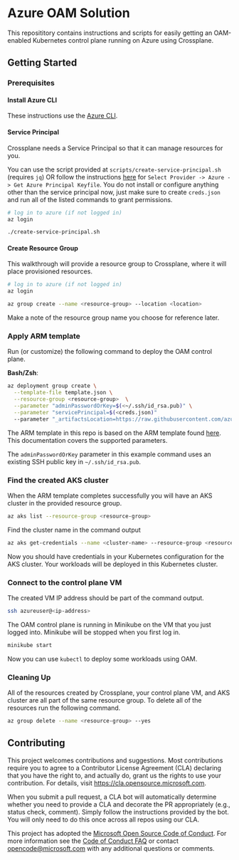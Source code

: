 # Azure OAM Solution

This reposititory contains instructions and scripts for easily getting an OAM-enabled Kubernetes control plane running on Azure using Crossplane.

## Getting Started

### Prerequisites

#### Install Azure CLI

These instructions use the [Azure CLI](https://docs.microsoft.com/en-us/cli/azure/install-azure-cli?view=azure-cli-latest).

#### Service Principal

Crossplane needs a Service Principal so that it can manage resources for you.

You can use the script provided at `scripts/create-service-principal.sh` (requires `jq`) OR follow the instructions [here](https://crossplane.io/docs/v0.11/getting-started/install-configure.html) for `Select Provider -> Azure -> Get Azure Principal Keyfile`. You do not install or configure anything other than the service principal now, just make sure to create `creds.json` and run all of the listed commands to grant permissions.

```sh
# log in to azure (if not logged in)
az login

./create-service-principal.sh
```

#### Create Resource Group

This walkthrough will provide a resource group to Crossplane, where it will place provisioned resources. 

```sh
# log in to azure (if not logged in)
az login

az group create --name <resource-group> --location <location>
```

Make a note of the resource group name you choose for reference later.

### Apply ARM template

Run (or customize) the following command to deploy the OAM control plane.

**Bash/Zsh**:
```sh
az deployment group create \
  --template-file template.json \
  --resource-group <resource-group>  \
  --parameter "adminPasswordOrKey=$(<~/.ssh/id_rsa.pub)" \
  --parameter "servicePrincipal=$(<creds.json)"
  --parameter "_artifactsLocation=https://raw.githubusercontent.com/azure/azure-oam-solution/rynowak/add-arm-template"
```

The ARM template in this repo is based on the ARM template found [here](https://azure.microsoft.com/en-us/resources/templates/101-vm-simple-linux/). This documentation covers the supported parameters.

The `adminPasswordOrKey` parameter in this example command uses an existing SSH public key in `~/.ssh/id_rsa.pub`.

### Find the created AKS cluster

When the ARM template completes successfully you will have an AKS cluster in the provided resource group.

```sh
az aks list --resource-group <resource-group>
```

Find the cluster name in the command output

```sh
az aks get-credentials --name <cluster-name> --resource-group <resource-group>
```
Now you should have credentials in your Kubernetes configuration for the AKS cluster. Your workloads will be deployed in this Kubernetes cluster.

### Connect to the control plane VM

The created VM IP address should be part of the command output.

```sh
ssh azureuser@<ip-address>
```

The OAM control plane is running in Minikube on the VM that you just logged into. Minikube will be stopped when you first log in.

```sh
minikube start
```

Now you can use `kubectl` to deploy some workloads using OAM.

### Cleaning Up

All of the resources created by Crossplane, your control plane VM, and AKS cluster are all part of the same resource group. To delete all of the resources run the following command.

```sh
az group delete --name <resource-group> --yes
```

## Contributing

This project welcomes contributions and suggestions.  Most contributions require you to agree to a
Contributor License Agreement (CLA) declaring that you have the right to, and actually do, grant us
the rights to use your contribution. For details, visit https://cla.opensource.microsoft.com.

When you submit a pull request, a CLA bot will automatically determine whether you need to provide
a CLA and decorate the PR appropriately (e.g., status check, comment). Simply follow the instructions
provided by the bot. You will only need to do this once across all repos using our CLA.

This project has adopted the [Microsoft Open Source Code of Conduct](https://opensource.microsoft.com/codeofconduct/).
For more information see the [Code of Conduct FAQ](https://opensource.microsoft.com/codeofconduct/faq/) or
contact [opencode@microsoft.com](mailto:opencode@microsoft.com) with any additional questions or comments.
